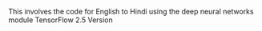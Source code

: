 This involves the code for English to Hindi using the deep neural networks module TensorFlow 2.5 Version
